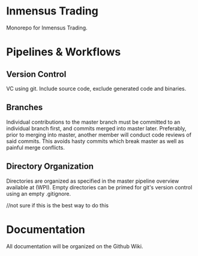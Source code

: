 # Inmensus Trading
Monorepo for Inmensus Trading.

# Pipelines & Workflows
## Version Control
VC using git. Include source code, exclude generated code and binaries.

## Branches
Individual contributions to the master branch must be committed to an individual branch first, and commits merged into master later. Preferably, prior to merging into master, another member will conduct code reviews of said commits. This avoids hasty commits which break master as well as painful merge conflicts.

## Directory Organization
Directories are organized as specified in the master pipeline overview available at (WPI).
Empty directories can be primed for git's version control using an empty .gitignore.

//not sure if this is the best way to do this

# Documentation
All documentation will be organized on the Github Wiki.